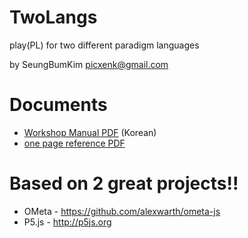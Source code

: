 # TwoLangs
play(PL) for two different paradigm languages

by SeungBumKim <picxenk@gmail.com>


# Documents
 * [Workshop Manual PDF](http://protoroom.github.io/TinkeringWorkshop/kits/pdf/9_2langs.pdf) (Korean)
 * [one page reference PDF](2langs_reference.pdf)


# Based on 2 great projects!!
 * OMeta - https://github.com/alexwarth/ometa-js
 * P5.js - http://p5js.org
